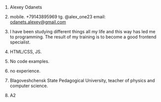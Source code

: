 1. Alexey Odanets 

2. mobile. +79143895969
	tg. @alex_one23
	email: odanets.alexey@gmail.com
3. I have been studying different things all my life and this way has led me to programming. The result of my training is to become a good frontend specialist.

4. HTML/CSS, JS.
5. No code examples.
6. no experience.
7. Blagoveshchensk State Pedagogical University, teacher of physics and computer science.
8. A2